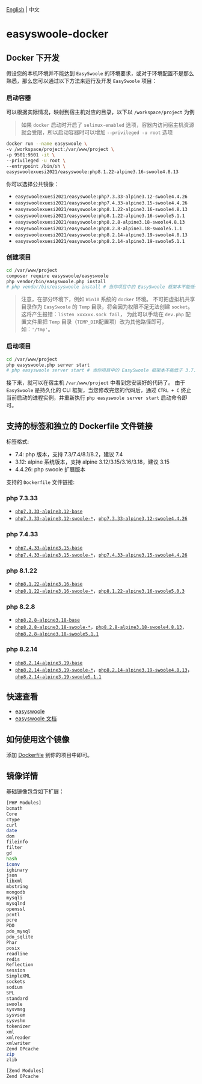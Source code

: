 [English](./README.md) | 中文

# easyswoole-docker

## Docker 下开发

假设您的本机环境并不能达到 `EasySwoole` 的环境要求，或对于环境配置不是那么熟悉，那么您可以通过以下方法来运行及开发 `EasySwoole` 项目：

### 启动容器

可以根据实际情况，映射到宿主机对应的目录，以下以 `/workspace/project` 为例

> 如果 `docker` 启动时开启了 `selinux-enabled` 选项，容器内访问宿主机资源就会受限，所以启动容器时可以增加 `--privileged -u root` 选项

```bash
docker run --name easyswoole \
-v /workspace/project:/var/www/project \
-p 9501:9501 -it \
--privileged -u root \
--entrypoint /bin/sh \
easyswoolexuesi2021/easyswoole:php8.1.22-alpine3.16-swoole4.8.13
```

你可以选择公共镜像： 
- `easyswoolexuesi2021/easyswoole:php7.3.33-alpine3.12-swoole4.4.26`
- `easyswoolexuesi2021/easyswoole:php7.4.33-alpine3.15-swoole4.4.26`
- `easyswoolexuesi2021/easyswoole:php8.1.22-alpine3.16-swoole4.8.13`
- `easyswoolexuesi2021/easyswoole:php8.1.22-alpine3.16-swoole5.1.1`
- `easyswoolexuesi2021/easyswoole:php8.2.8-alpine3.18-swoole4.8.13`
- `easyswoolexuesi2021/easyswoole:php8.2.8-alpine3.18-swoole5.1.1`
- `easyswoolexuesi2021/easyswoole:php8.2.14-alpine3.19-swoole4.8.13`
- `easyswoolexuesi2021/easyswoole:php8.2.14-alpine3.19-swoole5.1.1`

### 创建项目

```bash
cd /var/www/project
composer require easyswoole/easyswoole
php vendor/bin/easyswoole.php install
# php vendor/bin/easyswoole install # 当你项目中的 EasySwoole 框架本不能低于 3.7.1 时
```

> 注意，在部分环境下，例如 `Win10` 系统的 `docker` 环境。
不可把虚拟机共享目录作为 `EasySwoole` 的 `Temp` 目录，将会因为权限不足无法创建 `socket`。这将产生报错：`listen xxxxxx.sock fail`， 为此可以手动在 `dev.php` 配置文件里把 `Temp` 目录（`TEMP_DIR`配置项）改为其他路径即可，如：`'/tmp'`。

### 启动项目

```bash
cd /var/www/project
php easyswoole.php server start
# php easyswoole server start # 当你项目中的 EasySwoole 框架本不能低于 3.7.1 时
```

接下来，就可以在宿主机 `/var/www/project` 中看到您安装好的代码了。 由于 `EasySwoole` 是持久化的 CLI 框架，当您修改完您的代码后，通过 `CTRL + C` 终止当前启动的进程实例，并重新执行 `php easyswoole server start` 启动命令即可。

## 支持的标签和独立的 Dockerfile 文件链接

标签格式:

-   7.4: php 版本，支持 7.3/7.4/8.1/8.2，建议 7.4
-   3.12: alpine 系统版本，支持 alpine 3.12/3.15/3.16/3.18，建议 3.15
-   4.4.26: php swoole 扩展版本

支持的 `Dockerfile` 文件链接:

### php 7.3.33

-   [`php7.3.33-alpine3.12-base`](https://github.com/XueSiLf/easyswoole-docker/blob/main/dockerfiles/php7/7.3.33/alpine/3.12/base/Dockerfile)
-   [`php7.3.33-alpine3.12-swoole-*`](https://github.com/XueSiLf/easyswoole-docker/tree/main/dockerfiles/php7/7.3.33/alpine/3.12/swoole/Dockerfile)，[`php7.3.33-alpine3.12-swoole4.4.26`](https://github.com/XueSiLf/easyswoole-docker/tree/main/dockerfiles/php7/7.3.33/alpine/3.12/swoole/4.4.26/Dockerfile)

### php 7.4.33

-   [`php7.4.33-alpine3.15-base`](https://github.com/XueSiLf/easyswoole-docker/blob/main/dockerfiles/php7/7.4.33/alpine/3.15/base/Dockerfile)
-   [`php7.4.33-alpine3.15-swoole-*`](https://github.com/XueSiLf/easyswoole-docker/blob/main/dockerfiles/php7/7.4.33/alpine/3.15/swoole/Dockerfile)，[`php7.4.33-alpine3.15-swoole4.4.26`](https://github.com/XueSiLf/easyswoole-docker/blob/main/dockerfiles/php7/7.4.33/alpine/3.15/swoole/4.4.26/Dockerfile)

### php 8.1.22

-   [`php8.1.22-alpine3.16-base`](https://github.com/XueSiLf/easyswoole-docker/blob/main/dockerfiles/php8/8.1.22/alpine/3.16/base/Dockerfile)
-   [`php8.1.22-alpine3.16-swoole-*`](https://github.com/XueSiLf/easyswoole-docker/blob/main/dockerfiles/php8/8.1.22/alpine/3.16/swoole/Dockerfile)，[`php8.1.22-alpine3.16-swoole5.0.3`](https://github.com/XueSiLf/easyswoole-docker/blob/main/dockerfiles/php8/8.1.22/alpine/3.16/swoole/5.0.3/Dockerfile)

### php 8.2.8

-   [`php8.2.8-alpine3.18-base`](https://github.com/XueSiLf/easyswoole-docker/tree/main/dockerfiles/php8/8.2.8/alpine/3.18/base/Dockerfile)
-   [`php8.2.8-alpine3.18-swoole-*`](https://github.com/XueSiLf/easyswoole-docker/blob/main/dockerfiles/php8/8.2.8/alpine/3.18/swoole/Dockerfile)，[`php8.2.8-alpine3.18-swoole4.8.13`](https://github.com/XueSiLf/easyswoole-docker/blob/main/dockerfiles/php8/8.2.8/alpine/3.18/swoole/4.8.13/Dockerfile)，[`php8.2.8-alpine3.18-swoole5.1.1`](https://github.com/XueSiLf/easyswoole-docker/blob/main/dockerfiles/php8/8.2.8/alpine/3.18/swoole/5.1.1/Dockerfile)

### php 8.2.14

-   [`php8.2.14-alpine3.19-base`](https://github.com/XueSiLf/easyswoole-docker/tree/main/dockerfiles/php8/8.2.14/alpine/3.19/base/Dockerfile)
-   [`php8.2.14-alpine3.19-swoole-*`](https://github.com/XueSiLf/easyswoole-docker/blob/main/dockerfiles/php8/8.2.14/alpine/3.19/swoole/Dockerfile)，[`php8.2.14-alpine3.19-swoole4.8.13`](https://github.com/XueSiLf/easyswoole-docker/blob/main/dockerfiles/php8/8.2.14/alpine/3.19/swoole/4.8.13/Dockerfile)，[`php8.2.14-alpine3.19-swoole5.1.1`](https://github.com/XueSiLf/easyswoole-docker/blob/main/dockerfiles/php8/8.2.14/alpine/3.19/swoole/5.1.1/Dockerfile)

## 快速查看

-   [easyswoole](https://github.com/easy-swoole)
-   [easyswoole 文档](https://www.easyswoole.com/)

## 如何使用这个镜像

添加 [Dockerfile](https://github.com/XueSiLf/easyswoole-docker/blob/main/Dockerfile) 到你的项目中即可。

## 镜像详情

基础镜像包含如下扩展：

```bash
[PHP Modules]
bcmath
Core
ctype
curl
date
dom
fileinfo
filter
gd
hash
iconv
igbinary
json
libxml
mbstring
mongodb
mysqli
mysqlnd
openssl
pcntl
pcre
PDO
pdo_mysql
pdo_sqlite
Phar
posix
readline
redis
Reflection
session
SimpleXML
sockets
sodium
SPL
standard
swoole
sysvmsg
sysvsem
sysvshm
tokenizer
xml
xmlreader
xmlwriter
Zend OPcache
zip
zlib

[Zend Modules]
Zend OPcache
```
